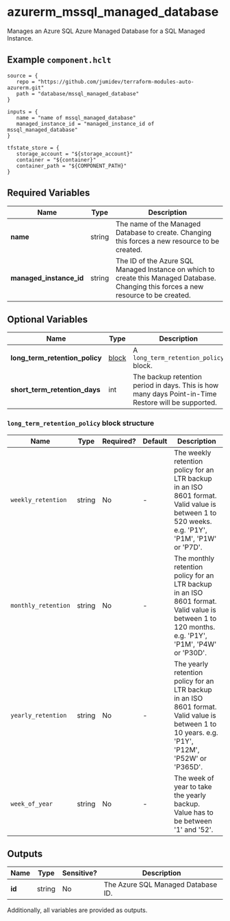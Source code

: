 # azurerm_mssql_managed_database

Manages an Azure SQL Azure Managed Database for a SQL Managed Instance.

## Example `component.hclt`

```hcl
source = {
   repo = "https://github.com/jumidev/terraform-modules-auto-azurerm.git"   
   path = "database/mssql_managed_database"   
}

inputs = {
   name = "name of mssql_managed_database"   
   managed_instance_id = "managed_instance_id of mssql_managed_database"   
}

tfstate_store = {
   storage_account = "${storage_account}"   
   container = "${container}"   
   container_path = "${COMPONENT_PATH}"   
}

```

## Required Variables

| Name | Type |  Description |
| ---- | --------- |  ----------- |
| **name** | string |  The name of the Managed Database to create. Changing this forces a new resource to be created. | 
| **managed_instance_id** | string |  The ID of the Azure SQL Managed Instance on which to create this Managed Database. Changing this forces a new resource to be created. | 

## Optional Variables

| Name | Type |  Description |
| ---- | --------- |  ----------- |
| **long_term_retention_policy** | [block](#long_term_retention_policy-block-structure) |  A `long_term_retention_policy` block. | 
| **short_term_retention_days** | int |  The backup retention period in days. This is how many days Point-in-Time Restore will be supported. | 

### `long_term_retention_policy` block structure

| Name | Type | Required? | Default | Description |
| ---- | ---- | --------- | ------- | ----------- |
| `weekly_retention` | string | No | - | The weekly retention policy for an LTR backup in an ISO 8601 format. Valid value is between 1 to 520 weeks. e.g. 'P1Y', 'P1M', 'P1W' or 'P7D'. |
| `monthly_retention` | string | No | - | The monthly retention policy for an LTR backup in an ISO 8601 format. Valid value is between 1 to 120 months. e.g. 'P1Y', 'P1M', 'P4W' or 'P30D'. |
| `yearly_retention` | string | No | - | The yearly retention policy for an LTR backup in an ISO 8601 format. Valid value is between 1 to 10 years. e.g. 'P1Y', 'P12M', 'P52W' or 'P365D'. |
| `week_of_year` | string | No | - | The week of year to take the yearly backup. Value has to be between '1' and '52'. |



## Outputs

| Name | Type | Sensitive? | Description |
| ---- | ---- | --------- | --------- |
| **id** | string | No  | The Azure SQL Managed Database ID. | 

Additionally, all variables are provided as outputs.
